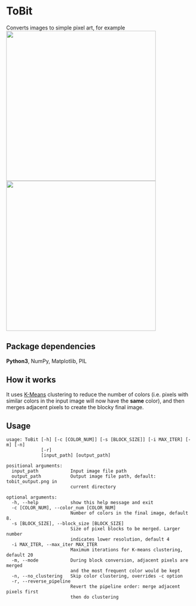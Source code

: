 # ToBit
Converts images to simple pixel art, for example <br>
<a href="url"><img src="https://github.com/lukevastus/ToBit/blob/master/tests/mountain.jpeg?raw=true" width="400"></a>
<a href="url"><img src="https://github.com/lukevastus/ToBit/blob/master/tests/mountain_output_large.png?raw=true" width="400"></a>


## Package dependencies
<b>Python3</b>, NumPy, Matplotlib, PIL

## How it works
It uses <a href="https://en.wikipedia.org/wiki/K-means_clustering">K-Means</a> clustering to reduce the number of colors (i.e. pixels with similar colors in the input image will now have the <b>same</b> color), and then merges adjacent pixels to create the blocky final image. 

## Usage 
```
usage: ToBit [-h] [-c [COLOR_NUM]] [-s [BLOCK_SIZE]] [-i MAX_ITER] [-m] [-n]
             [-r]
             [input_path] [output_path]

positional arguments:
  input_path            Input image file path
  output_path           Output image file path, default: tobit_output.png in
                        current directory

optional arguments:
  -h, --help            show this help message and exit
  -c [COLOR_NUM], --color_num [COLOR_NUM]
                        Number of colors in the final image, default 8.
  -s [BLOCK_SIZE], --block_size [BLOCK_SIZE]
                        Size of pixel blocks to be merged. Larger number
                        indicates lower resolution, default 4
  -i MAX_ITER, --max_iter MAX_ITER
                        Maximum iterations for K-means clustering, default 20
  -m, --mode            During block conversion, adjacent pixels are merged
                        and the most frequent color would be kept
  -n, --no_clustering   Skip color clustering, overrides -c option
  -r, --reverse_pipeline
                        Revert the pipeline order: merge adjacent pixels first
                        then do clustering
```

